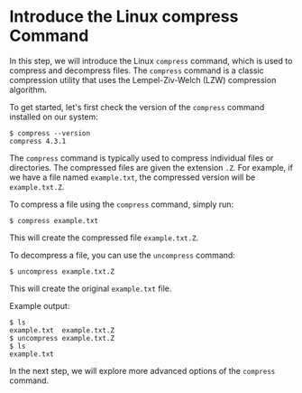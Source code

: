 # Introduce the Linux compress Command

In this step, we will introduce the Linux `compress` command, which is used to compress and decompress files. The `compress` command is a classic compression utility that uses the Lempel-Ziv-Welch (LZW) compression algorithm.

To get started, let's first check the version of the `compress` command installed on our system:

```
$ compress --version
compress 4.3.1
```

The `compress` command is typically used to compress individual files or directories. The compressed files are given the extension `.Z`. For example, if we have a file named `example.txt`, the compressed version will be `example.txt.Z`.

To compress a file using the `compress` command, simply run:

```
$ compress example.txt
```

This will create the compressed file `example.txt.Z`.

To decompress a file, you can use the `uncompress` command:

```
$ uncompress example.txt.Z
```

This will create the original `example.txt` file.

Example output:

```
$ ls
example.txt  example.txt.Z
$ uncompress example.txt.Z
$ ls
example.txt
```

In the next step, we will explore more advanced options of the `compress` command.
